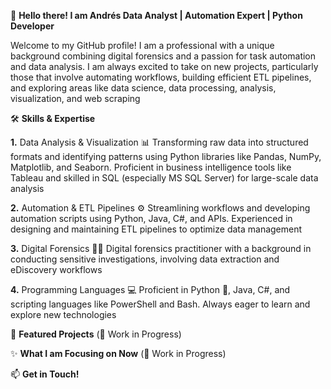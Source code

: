 👋 **Hello there! I am Andrés
Data Analyst | Automation Expert | Python Developer**

Welcome to my GitHub profile! I am a professional with a unique background combining digital forensics and a passion for task automation and data analysis. I am always excited to take on new projects, particularly those that involve automating workflows, building efficient ETL pipelines, and exploring areas like data science, data processing, analysis, visualization, and web scraping

🛠️ **Skills & Expertise**

**1.** Data Analysis & Visualization 📊
Transforming raw data into structured formats and identifying patterns using Python libraries like Pandas, NumPy, Matplotlib, and Seaborn. Proficient in business intelligence tools like Tableau and skilled in SQL (especially MS SQL Server) for large-scale data analysis

**2.** Automation & ETL Pipelines ⚙️
Streamlining workflows and developing automation scripts using Python, Java, C#, and APIs. Experienced in designing and maintaining ETL pipelines to optimize data management

**3.** Digital Forensics 🕵️‍♂️
Digital forensics practitioner with a background in conducting sensitive investigations, involving data extraction and eDiscovery workflows

**4.** Programming Languages 💻
Proficient in Python 🐍, Java, C#, and scripting languages like PowerShell and Bash. Always eager to learn and explore new technologies

🚀 **Featured Projects** (🚧 Work in Progress)



✨ **What I am Focusing on Now** (🚧 Work in Progress)



📫 **Get in Touch!**
